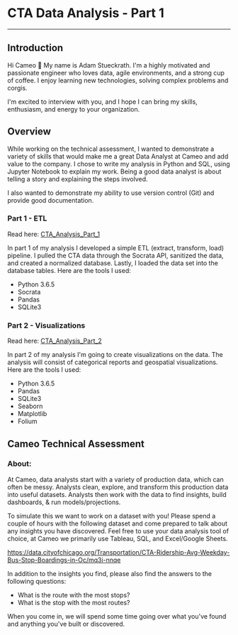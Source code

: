 # CTA Data Analysis - Part 1 
--- 
## Introduction
Hi Cameo 👋 My name is Adam Stueckrath. I'm a highly motivated and passionate engineer who loves data, agile environments, and a strong cup of coffee. I enjoy learning new technologies, solving complex problems and corgis. 

I'm excited to interview with you, and I hope I can bring my skills, enthusiasm, and energy to your organization. 

## Overview
While working on the technical assessment, I wanted to demonstrate a variety of skills that would make me a great Data Analyst at Cameo and add value to the company. I chose to write my analysis in Python and SQL, using Jupyter Notebook to explain my work. Being a good data analyst is about telling a story and explaining the steps involved. 

I also wanted to demonstrate my ability to use version control (Git) and provide good documentation. 

### Part 1 - ETL 
Read here: [CTA_Analysis_Part_1](https://github.com/adamstueckrath/CtaDataAnalysis/blob/master/CTA_Analysis_Part_1.ipynb)

In part 1 of my analysis I developed a simple ETL (extract, transform, load) pipeline. I pulled the CTA data through the Socrata API, sanitized the data, and created a normalized database. Lastly, I loaded the data set into the database tables. Here are the tools I used: 
* Python 3.6.5
* Socrata
* Pandas
* SQLite3

### Part 2 - Visualizations
Read here: [CTA_Analysis_Part_2](https://github.com/adamstueckrath/CtaDataAnalysis/blob/master/CTA_Analysis_Part_2.ipynb)

In part 2 of my analysis I'm going to create visualizations on the data. The analysis will consist of categorical reports and geospatial visualizations. Here are the tools I used: 
* Python 3.6.5
* Pandas
* SQLite3
* Seaborn
* Matplotlib
* Folium



## Cameo Technical Assessment
### About:
At Cameo, data analysts start with a variety of production data, which can often be messy. Analysts clean, explore, and transform this production data into useful datasets. Analysts then work with the data to find insights, build dashboards, & run models/projections.

To simulate this we want to work on a dataset with you! Please spend a couple of hours with the following dataset and come prepared to talk about any insights you have discovered. Feel free to use your data analysis tool of choice, at Cameo we primarily use Tableau, SQL, and Excel/Google Sheets.

https://data.cityofchicago.org/Transportation/CTA-Ridership-Avg-Weekday-Bus-Stop-Boardings-in-Oc/mq3i-nnqe

In addition to the insights you find, please also find the answers to the following questions:
* What is the route with the most stops?
* What is the stop with the most routes?

When you come in, we will spend some time going over what you've found and anything you've built or discovered.
